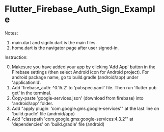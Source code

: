 # Flutter_Firebase_Auth_Sign_Example

Notes:

1) main.dart and signIn.dart is the main files.
2) home.dart is the navigator page after user signed-in.

Instruction:

0) Makesure you have added your app by clicking 'Add App' button in the Firebase settings (then select Android icon for Android project).
For android package name, go to build.gradle (android/app) under 'applicationId'.
1) Add 'firebase_auth: ^0.15.2' to 'pubspec.yaml' file. Then run 'flutter pub get' in the terminal.
2) Copy-paste 'google-services.json' (download from firebase) into 'android/app' folder.
3) Add "apply plugin: 'com.google.gms.google-services'" at the last line on 'build.gradle' file (android/app)
4) Add "classpath 'com.google.gms:google-services:4.3.2'" at 'dependencies' on 'build.gradle' file (android)
